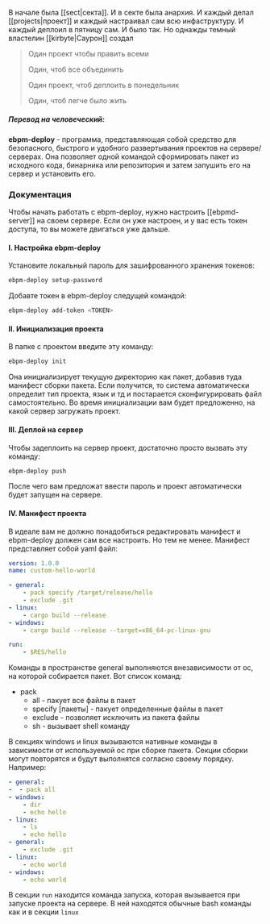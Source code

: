 В начале была [[sect|секта]]. И в секте была анархия. И каждый делал [[projects|проект]] и каждый настраивал сам всю инфаструктуру. И каждый деплоил в пятницу сам. И было так. Но однажды темный властелин [[kirbyte|Саурон]] создал

> Один проект чтобы править всеми 
> 
> Один, чтоб все объединить
> 
> Один проект, чтоб деплоить в понедельник
> 
> Один, чтоб легче было жить
##### Перевод на человеческий:
**ebpm-deploy** - программа, представляющая собой средство для безопасного, быстрого и удобного развертывания проектов на сервере/серверах. Она позволяет одной командой сформировать пакет из исходного кода, бинарника или репозитория и затем запушить его на сервер и установить его. 
### Документация

Чтобы начать работать с ebpm-deploy, нужно настроить [[ebpmd-server]] на своем сервере. Если он уже настроен, и у вас есть токен доступа, то вы можете двигаться уже дальше.

#### I. Настройка ebpm-deploy
Установите локальный пароль для зашифрованного хранения токенов:
```bash
ebpm-deploy setup-password
``` 
Добавте токен в ebpm-deploy следущей командой:

```bash
ebpm-deploy add-token <TOKEN>
```
#### II. Инициализация проекта
В папке с проектом введите эту команду:
```bash
ebpm-deploy init
```
Она инициализирует текущую директорию как пакет, добавив туда манифест сборки пакета. Если получится, то система автоматически определит тип проекта, язык и тд и постарается сконфигурировать файл самостоятельно. Во время инициализации вам будет предложенно, на какой сервер загружать проект.

#### III. Деплой на сервер
Чтобы задеплоить на сервер проект, достаточно просто вызвать эту команду:
```bash
ebpm-deploy push
```
После чего вам предложат ввести пароль и проект автоматически будет запущен на сервере.

#### IV. Манифест проекта
В идеале вам не должно понадобиться редактировать манифест и ebpm-deploy должен сам все настроить. Но тем не менее. Манифест представляет собой yaml файл:

```yaml
version: 1.0.0
name: custom-hello-world

- general:
	- pack specify /target/release/hello
	- exclude .git
- linux:
	- cargo build --release
- windows:
	- cargo build --release --target=x86_64-pc-linux-gnu

run:
	- $RES/hello
```

Команды в пространстве general выполняются внезависимости от ос, на которой собирается пакет. Вот список команд:
- pack
	- all - пакует все файлы в пакет
	- specify \[пакеты] - пакует определенные файлы в пакет
	- exclude - позволяет исключить из пакета файлы
	- sh - вызывает shell команду

В секциях windows и linux вызываются нативные команды в зависимости от используемой ос при сборке пакета. 
Секции сборки могут повторятся и будут выполнятся согласно своему порядку. Например:

```yaml
- general:
-  - pack all
- windows:
	- dir
	- echo hello
- linux:
	- ls
	- echo hello
- general:
	- exclude .git
- linux:
	- echo world
- windows:
	- echo world
```

В секции `run` находится команда запуска, которая вызывается при запуске проекта на сервере. В ней находятся обычные bash команды как и в секции `linux`
